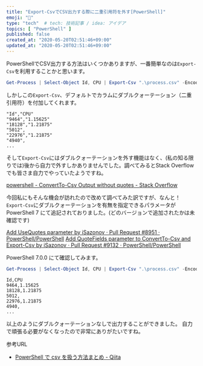```yaml
---
title: "Export-CsvでCSV出力する際に二重引用符を外す[PowerShell]"
emoji: "🕌"
type: "tech"  # tech: 技術記事 / idea: アイデア
topics: [ "PowerShell" ]
published: false
created_at: "2020-05-20T02:51:46+09:00"
updated_at: "2020-05-20T02:51:46+09:00"
---
```

PowerShellでCSV出力する方法はいくつかありますが、一番簡単なのは`Export-Csv`を利用することかと思います。

```powershell
Get-Process | Select-Object Id, CPU | Export-Csv ".\process.csv" -Encoding UTF8
```

しかしこの`Export-Csv`、デフォルトでカラムにダブルクォーテーション（二重引用符）を付加してくれます。

```text:process.csv(抜粋)
"Id","CPU"
"9464","1.15625"
"18128","1.21875"
"5012",
"22976","1.21875"
"4940",
...
```

そして`Export-Csv`にはダブルクォーテーションを外す機能はなく、(私の知る限りでは)後から自力で外すしかありませんでした。調べてみるとStack Overflowでも皆さま自力でやっていたようですね。

[powershell \- ConvertTo\-Csv Output without quotes \- Stack Overflow](https://stackoverflow.com/questions/24074205/convertto-csv-output-without-quotes)

今回私にもそんな機会が訪れたので改めて調べてみた訳ですが、なんと！`Export-Csv`にダブルクォーテーションを有無を指定できるパラメータが PowerShell 7 にて追記されておりました。(どのバージョンで追加されたかは未確認です)

[Add UseQuotes parameter by iSazonov · Pull Request \#8951 · PowerShell/PowerShell](https://github.com/PowerShell/PowerShell/pull/8951)
[Add QuoteFields parameter to ConvertTo\-Csv and Export\-Csv by iSazonov · Pull Request \#9132 · PowerShell/PowerShell](https://github.com/PowerShell/PowerShell/pull/9132)

PowerShell 7.0.0 にて確認してみます。

```powershell
Get-Process | Select-Object Id, CPU | Export-Csv ".\process.csv" -Encoding UTF8 -UseQuotes Never
```

```text:process.csv(抜粋)
Id,CPU
9464,1.15625
18128,1.21875
5012,
22976,1.21875
4940,
...
```

以上のようにダブルクォーテーションなしで出力することができました。
自力で頑張る必要がなくなったので非常にありがたいですね。

参考URL
* [PowerShell で csv を扱う方法まとめ \- Qiita](https://qiita.com/nimzo6689/items/4a6fcabc032f570de6f0)
